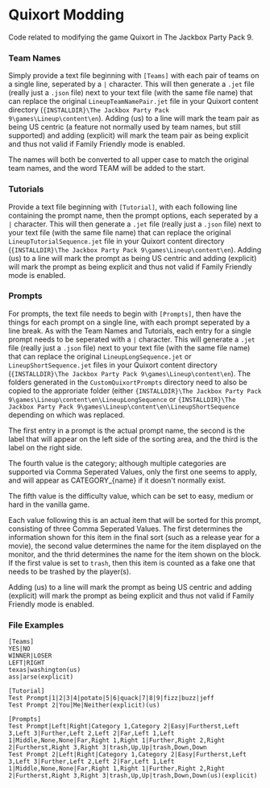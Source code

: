 # Quixort Modding
Code related to modifying the game Quixort in The Jackbox Party Pack 9.

### Team Names
Simply provide a text file beginning with `[Teams]` with each pair of teams on a single line, seperated by a `|` character. This will then generate a `.jet` file (really just a `.json` file) next to your text file (with the same file name) that can replace the original `LineupTeamNamePair.jet` file in your Quixort content directory (`{INSTALLDIR}\The Jackbox Party Pack 9\games\Lineup\content\en`). Adding (us) to a line will mark the team pair as being US centric (a feature not normally used by team names, but still supported) and adding (explicit) will mark the team pair as being explicit and thus not valid if Family Friendly mode is enabled.

The names will both be converted to all upper case to match the original team names, and the word TEAM will be added to the start.

### Tutorials
Provide a text file beginning with `[Tutorial]`, with each following line containing the prompt name, then the prompt options, each seperated by a `|` character. This will then generate a `.jet` file (really just a `.json` file) next to your text file (with the same file name) that can replace the original `LineupTutorialSequence.jet` file in your Quixort content directory (`{INSTALLDIR}\The Jackbox Party Pack 9\games\Lineup\content\en`). Adding (us) to a line will mark the prompt as being US centric and adding (explicit) will mark the prompt as being explicit and thus not valid if Family Friendly mode is enabled.

### Prompts
For prompts, the text file needs to begin with `[Prompts]`, then have the things for each prompt on a single line, with each prompt seperated by a line break. As with the Team Names and Tutorials, each entry for a single prompt needs to be seperated with a `|` character. This will generate a `.jet` file (really just a `.json` file) next to your text file (with the same file name) that can replace the original `LineupLongSequence.jet` or `LineupShortSequence.jet` files in your Quixort content directory (`{INSTALLDIR}\The Jackbox Party Pack 9\games\Lineup\content\en`). The folders generated in the `CustomQuixortPrompts` directory need to also be copied to the approriate folder (either `{INSTALLDIR}\The Jackbox Party Pack 9\games\Lineup\content\en\LineupLongSequence` or `{INSTALLDIR}\The Jackbox Party Pack 9\games\Lineup\content\en\LineupShortSequence` depending on which was replaced.

The first entry in a prompt is the actual prompt name, the second is the label that will appear on the left side of the sorting area, and the third is the label on the right side.

The fourth value is the category; although multiple categories are supported via Comma Seperated Values, only the first one seems to apply, and will appear as CATEGORY_{name} if it doesn't normally exist.

The fifth value is the difficulty value, which can be set to easy, medium or hard in the vanilla game.

Each value following this is an actual item that will be sorted for this prompt, consisting of three Comma Seperated Values. The first determines the information shown for this item in the final sort (such as a release year for a movie), the second value determines the name for the item displayed on the monitor, and the thrid determines the name for the item shown on the block. If the first value is set to `trash`, then this item is counted as a fake one that needs to be trashed by the player(s).

Adding (us) to a line will mark the prompt as being US centric and adding (explicit) will mark the prompt as being explicit and thus not valid if Family Friendly mode is enabled.

### File Examples
```
[Teams]
YES|NO
WINNER|LOSER
LEFT|RIGHT
texas|washington(us)
ass|arse(explicit)
```

```
[Tutorial]
Test Prompt|1|2|3|4|potato|5|6|quack|7|8|9|fizz|buzz|jeff
Test Prompt 2|You|Me|Neither(explicit)(us)
```

```
[Prompts]
Test Prompt|Left|Right|Category 1,Category 2|Easy|Furtherst,Left 3,Left 3|Further,Left 2,Left 2|Far,Left 1,Left 1|Middle,None,None|Far,Right 1,Right 1|Further,Right 2,Right 2|Furtherst,Right 3,Right 3|trash,Up,Up|trash,Down,Down
Test Prompt 2|Left|Right|Category 1,Category 2|Easy|Furtherst,Left 3,Left 3|Further,Left 2,Left 2|Far,Left 1,Left 1|Middle,None,None|Far,Right 1,Right 1|Further,Right 2,Right 2|Furtherst,Right 3,Right 3|trash,Up,Up|trash,Down,Down(us)(explicit)
```